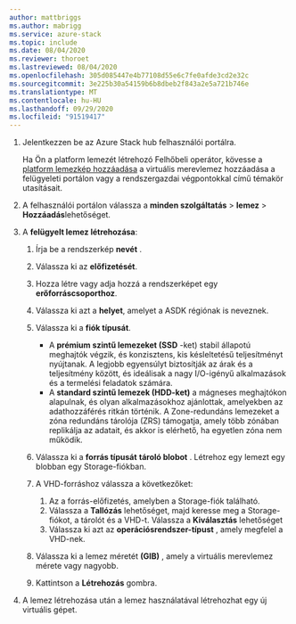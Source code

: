 ```yaml
---
author: mattbriggs
ms.author: mabrigg
ms.service: azure-stack
ms.topic: include
ms.date: 08/04/2020
ms.reviewer: thoroet
ms.lastreviewed: 08/04/2020
ms.openlocfilehash: 305d085447e4b77108d55e6c7fe0afde3cd2e32c
ms.sourcegitcommit: 3e225b30a54159b6b8dbeb2f843a2e5a721b746e
ms.translationtype: MT
ms.contentlocale: hu-HU
ms.lasthandoff: 09/29/2020
ms.locfileid: "91519417"
---
```

1. Jelentkezzen be az Azure Stack hub felhasználói portálra.

    Ha Ön a platform lemezét létrehozó Felhőbeli operátor, kövesse a [platform lemezkép hozzáadása](/azure-stack/operator/azure-stack-add-vm-image#add-a-platform-image) a virtuális merevlemez hozzáadása a felügyeleti portálon vagy a rendszergazdai végpontokkal című témakör utasításait.

2. A felhasználói portálon válassza a **minden szolgáltatás**  >  **lemez**  >  **Hozzáadás**lehetőséget.

3. A **felügyelt lemez létrehozása**:

    1. Írja be a rendszerkép **nevét** .
    2. Válassza ki az **előfizetését**.
    3. Hozza létre vagy adja hozzá a rendszerképet egy **erőforráscsoporthoz**.
    4. Válassza ki azt a **helyet**, amelyet a ASDK régiónak is neveznek.
    5. Válassza ki a **fiók típusát**.
        - A **prémium szintű lemezeket (SSD** -ket) stabil állapotú meghajtók végzik, és konzisztens, kis késleltetésű teljesítményt nyújtanak. A legjobb egyensúlyt biztosítják az árak és a teljesítmény között, és ideálisak a nagy I/O-igényű alkalmazások és a termelési feladatok számára.  
        - A **standard szintű lemezek (HDD-ket)** a mágneses meghajtókon alapulnak, és olyan alkalmazásokhoz ajánlottak, amelyekben az adathozzáférés ritkán történik. A Zone-redundáns lemezeket a zóna redundáns tárolója (ZRS) támogatja, amely több zónában replikálja az adatait, és akkor is elérhető, ha egyetlen zóna nem működik.

    6. Válassza ki a **forrás típusát** **tároló blobot** . Létrehoz egy lemezt egy blobban egy Storage-fiókban.
    7. A VHD-forráshoz válassza a következőket:
        1. Az a forrás-előfizetés, amelyben a Storage-fiók található.
        1. Válassza a **Tallózás** lehetőséget, majd keresse meg a Storage-fiókot, a tárolót és a VHD-t. Válassza a **Kiválasztás** lehetőséget
        1. Válassza ki azt az **operációsrendszer-típust** , amely megfelel a VHD-nek.
    8. Válassza ki a lemez méretét **(GIB)** , amely a virtuális merevlemez mérete vagy nagyobb.
    9. Kattintson a **Létrehozás** gombra.

4. A lemez létrehozása után a lemez használatával létrehozhat egy új virtuális gépet.
